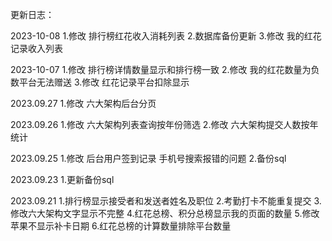 更新日志：


2023-10-08
1.修改 排行榜红花收入消耗列表
2.数据库备份更新
3.修改 我的红花记录收入列表

2023-10-07
1.修改 排行榜详情数量显示和排行榜一致
2.修改 我的红花数量为负数平台无法赠送
3.修改 红花记录平台扣除显示

2023.09.27
1.修改 六大架构后台分页

2023.09.26
1.修改 六大架构列表查询按年份筛选
2.修改 六大架构提交人数按年统计

2023.09.25
1.修改 后台用户签到记录 手机号搜索报错的问题
2.备份sql

2023.09.23
1.更新备份sql

2023.09.21
1.排行榜显示接受者和发送者姓名及职位
2.考勤打卡不能重复提交
3.修改六大架构文字显示不完整
4.红花总榜、积分总榜显示我的页面的数量
5.修改苹果不显示补卡日期
6.红花总榜的计算数量排除平台数量